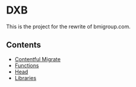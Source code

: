 # DXB

This is the project for the rewrite of bmigroup.com.

## Contents

- [Contentful Migrate](contentful-migrate/README.md)
- [Functions](functions/README.md)
- [Head](head/README.md)
- [Libraries](libraries/README.md)
